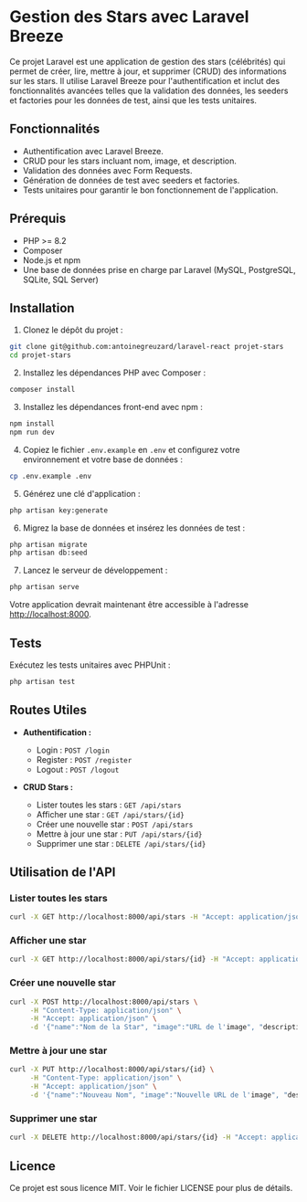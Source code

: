 # Gestion des Stars avec Laravel Breeze

Ce projet Laravel est une application de gestion des stars (célébrités) qui permet de créer, lire, mettre à jour, et
supprimer (CRUD) des informations sur les stars. Il utilise Laravel Breeze pour l'authentification et inclut des
fonctionnalités avancées telles que la validation des données, les seeders et factories pour les données de test, ainsi
que les tests unitaires.

## Fonctionnalités

- Authentification avec Laravel Breeze.
- CRUD pour les stars incluant nom, image, et description.
- Validation des données avec Form Requests.
- Génération de données de test avec seeders et factories.
- Tests unitaires pour garantir le bon fonctionnement de l'application.

## Prérequis

- PHP >= 8.2
- Composer
- Node.js et npm
- Une base de données prise en charge par Laravel (MySQL, PostgreSQL, SQLite, SQL Server)

## Installation

1. Clonez le dépôt du projet :

```bash
git clone git@github.com:antoinegreuzard/laravel-react projet-stars
cd projet-stars
```

2. Installez les dépendances PHP avec Composer :

```bash
composer install
```

3. Installez les dépendances front-end avec npm :

```bash
npm install
npm run dev
```

4. Copiez le fichier `.env.example` en `.env` et configurez votre environnement et votre base de données :

```bash
cp .env.example .env
```

5. Générez une clé d'application :

```bash
php artisan key:generate
```

6. Migrez la base de données et insérez les données de test :

```bash
php artisan migrate
php artisan db:seed
```

7. Lancez le serveur de développement :

```bash
php artisan serve
```

Votre application devrait maintenant être accessible à l'adresse [http://localhost:8000](http://localhost:8000).

## Tests

Exécutez les tests unitaires avec PHPUnit :

```bash
php artisan test
```

## Routes Utiles

- **Authentification :**
    - Login : `POST /login`
    - Register : `POST /register`
    - Logout : `POST /logout`

- **CRUD Stars :**
    - Lister toutes les stars : `GET /api/stars`
    - Afficher une star : `GET /api/stars/{id}`
    - Créer une nouvelle star : `POST /api/stars`
    - Mettre à jour une star : `PUT /api/stars/{id}`
    - Supprimer une star : `DELETE /api/stars/{id}`

## Utilisation de l'API

### Lister toutes les stars

```bash
curl -X GET http://localhost:8000/api/stars -H "Accept: application/json"
```

### Afficher une star

```bash
curl -X GET http://localhost:8000/api/stars/{id} -H "Accept: application/json"
```

### Créer une nouvelle star

```bash
curl -X POST http://localhost:8000/api/stars \
     -H "Content-Type: application/json" \
     -H "Accept: application/json" \
     -d '{"name":"Nom de la Star", "image":"URL de l'image", "description":"Description de la star"}'
```

### Mettre à jour une star

```bash
curl -X PUT http://localhost:8000/api/stars/{id} \
     -H "Content-Type: application/json" \
     -H "Accept: application/json" \
     -d '{"name":"Nouveau Nom", "image":"Nouvelle URL de l'image", "description":"Nouvelle description"}'
```

### Supprimer une star

```bash
curl -X DELETE http://localhost:8000/api/stars/{id} -H "Accept: application/json"
```

## Licence

Ce projet est sous licence MIT. Voir le fichier LICENSE pour plus de détails.
